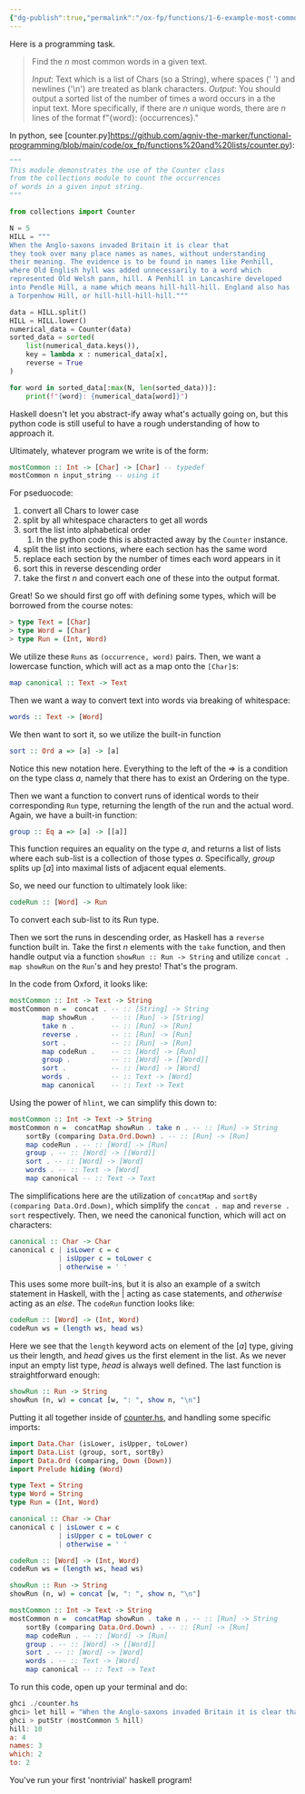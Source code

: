 ```yaml
---
{"dg-publish":true,"permalink":"/ox-fp/functions/1-6-example-most-common-words-in-a-text/"}
---
```


Here is a programming task.

> Find the $n$ most common words in a given text.
>
> *Input*: Text which is a list of Chars (so a String), where spaces (' ') and newlines ('\\n') are treated as blank characters.
> *Output*: You should output a sorted list of the number of times a word occurs in a the input text. More specifically, if there are $n$ unique words, there are $n$ lines of the format f"{word}: {occurrences}."

In python, see [counter.py]https://github.com/agniv-the-marker/functional-programming/blob/main/code/ox_fp/functions%20and%20lists/counter.py):

```python
"""
This module demonstrates the use of the Counter class
from the collections module to count the occurrences
of words in a given input string.
"""

from collections import Counter

N = 5
HILL = """
When the Anglo-saxons invaded Britain it is clear that
they took over many place names as names, without understanding 
their meaning. The evidence is to be found in names like Penhill, 
where Old English hyll was added unnecessarily to a word which 
represented Old Welsh pann, hill. A Penhill in Lancashire developed 
into Pendle Hill, a name which means hill-hill-hill. England also has 
a Torpenhow Hill, or hill-hill-hill-hill."""

data = HILL.split()
HILL = HILL.lower()
numerical_data = Counter(data)
sorted_data = sorted(
    list(numerical_data.keys()),
    key = lambda x : numerical_data[x],
    reverse = True
)

for word in sorted_data[:max(N, len(sorted_data))]:
    print(f"{word}: {numerical_data[word]}")

```

Haskell doesn't let you abstract-ify away what's actually going on, but this python code is still useful to have a rough understanding of how to approach it.

Ultimately, whatever program we write is of the form:

```haskell
mostCommon :: Int -> [Char] -> [Char] -- typedef
mostCommon n input_string -- using it
```

For pseduocode:

1. convert all Chars to lower case
2. split by all whitespace characters to get all words
3. sort the list into alphabetical order
   1. In the python code this is abstracted away by the `Counter` instance.
4. split the list into sections, where each section has the same word
5. replace each section by the number of times each word appears in it
6. sort this in reverse descending order
7. take the first $n$ and convert each one of these into the output format.

Great! So we should first go off with defining some types, which will be borrowed from the course notes:

```haskell
> type Text = [Char]
> type Word = [Char]
> type Run = (Int, Word)
```

We utilize these `Runs` as `(occurrence, word)` pairs. Then, we want a lowercase function, which will act as a map onto the `[Char]`s:

```haskell
map canonical :: Text -> Text
```

Then we want a way to convert text into words via breaking of whitespace:

```haskell
words :: Text -> [Word]
```

We then want to sort it, so we utilize the built-in function

```haskell
sort :: Ord a => [a] -> [a]
```

Notice this new notation here. Everything to the left of the => is a condition on the type class $a$, namely that there has to exist an Ordering on the type.

Then we want a function to convert runs of identical words to their corresponding `Run` type, returning the length of the run and the actual word. Again, we have a built-in function:

```haskell
group :: Eq a => [a] -> [[a]]
```

This function requires an equality on the type $a$, and returns a list of lists where each sub-list is a collection of those types $a$. Specifically, $group$ splits up $[a]$ into maximal lists of adjacent equal elements.

So, we need our function to ultimately look like:

```haskell
codeRun :: [Word] -> Run
```

To convert each sub-list to its Run type.

Then we sort the runs in descending order, as Haskell has a `reverse` function built in. Take the first $n$ elements with the `take` function, and then handle output via a function `showRun :: Run -> String` and utilize `concat . map showRun` on the `Run`'s and hey presto! That's the program.

In the code from Oxford, it looks like:

```haskell
mostCommon :: Int -> Text -> String
mostCommon n =  concat . -- :: [String] -> String
        map showRun .    -- :: [Run] -> [String]
        take n .         -- :: [Run] -> [Run]
        reverse .        -- :: [Run] -> [Run]
        sort .           -- :: [Run] -> [Run]
        map codeRun .    -- :: [Word] -> [Run]
        group .          -- :: [Word] -> [[Word]]
        sort .           -- :: [Word] -> [Word]
        words .          -- :: Text -> [Word]
        map canonical    -- :: Text -> Text
```

Using the power of `hlint`, we can simplify this down to:

```haskell
mostCommon :: Int -> Text -> String
mostCommon n =  concatMap showRun . take n . -- :: [Run] -> String
    sortBy (comparing Data.Ord.Down) . -- :: [Run] -> [Run]
    map codeRun . -- :: [Word] -> [Run]
    group . -- :: [Word] -> [[Word]]
    sort . -- :: [Word] -> [Word]
    words . -- :: Text -> [Word]
    map canonical -- :: Text -> Text
```

The simplifications here are the utilization of `concatMap` and `sortBy (comparing Data.Ord.Down)`, which simplify the `concat . map` and `reverse . sort` respectively. Then, we need the canonical function, which will act on characters:

```haskell
canonical :: Char -> Char
canonical c | isLower c = c
            | isUpper c = toLower c
            | otherwise = ' '
```

This uses some more built-ins, but it is also an example of a switch statement in Haskell, with the $|$ acting as case statements, and $otherwise$ acting as an $else.$ The `codeRun` function looks like:

```haskell
codeRun :: [Word] -> (Int, Word)
codeRun ws = (length ws, head ws)
```

Here we see that the `length` keyword acts on element of the $[a]$ type, giving us their length, and $head$ gives us the first element in the list. As we never input an empty list type, $head$ is always well defined. The last function is straightforward enough:

```haskell
showRun :: Run -> String
showRun (n, w) = concat [w, ": ", show n, "\n"]
```

Putting it all together inside of [counter.hs](https://github.com/agniv-the-marker/functional-programming/blob/main/code/ox_fp/functions%20and%20lists/counter.hs), and handling some specific imports:

```haskell
import Data.Char (isLower, isUpper, toLower)
import Data.List (group, sort, sortBy)
import Data.Ord (comparing, Down (Down))
import Prelude hiding (Word)

type Text = String
type Word = String
type Run = (Int, Word)

canonical :: Char -> Char
canonical c | isLower c = c
            | isUpper c = toLower c
            | otherwise = ' '

codeRun :: [Word] -> (Int, Word)
codeRun ws = (length ws, head ws)

showRun :: Run -> String
showRun (n, w) = concat [w, ": ", show n, "\n"]

mostCommon :: Int -> Text -> String
mostCommon n =  concatMap showRun . take n . -- :: [Run] -> String
    sortBy (comparing Data.Ord.Down) . -- :: [Run] -> [Run]
    map codeRun . -- :: [Word] -> [Run]
    group . -- :: [Word] -> [[Word]]
    sort . -- :: [Word] -> [Word]
    words . -- :: Text -> [Word]
    map canonical -- :: Text -> Text
```

To run this code, open up your terminal and do:

```powershell
ghci ./counter.hs
ghci> let hill = "When the Anglo-saxons invaded Britain it is clear that they took over many place names as names, without understanding their meaning. The evidence is to be found in names like Penhill, where Old English hyll was added unnecessarily to a word which represented Old Welsh pann, hill. A Penhill in Lancashire developed into Pendle Hill, a name which means hill-hill-hill. England also has a Torpenhow Hill, or hill-hill-hill-hill."
ghci > putStr (mostCommon 5 hill)
hill: 10
a: 4
names: 3
which: 2
to: 2
```

You've run your first 'nontrivial' haskell program!
